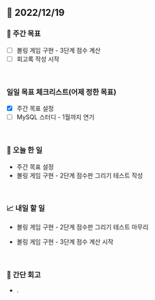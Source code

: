 ## 📅 2022/12/19


### 👏 주간 목표

- [ ] 볼링 게임 구현 - 3단계 점수 계산
- [ ] 회고록 작성 시작

<br/>

### 일일 목표 체크리스트(어제 정한 목표)

- [x] 주간 목표 설정
- [ ] MySQL 스터디 - 1월까지 연기

<br/>

### 💯 오늘 한 일

- 주간 목표 설정
- 볼링 게임 구현 - 2단계 점수판 그리기 테스트 작성

<br/>

### 📈 내일 할 일

- 볼링 게임 구현 - 2단계 점수판 그리기 테스트 마무리
- 볼링 게임 구현 - 3단계 점수 계산 시작

  <br/>

### 🤔 간단 회고

- .
 
